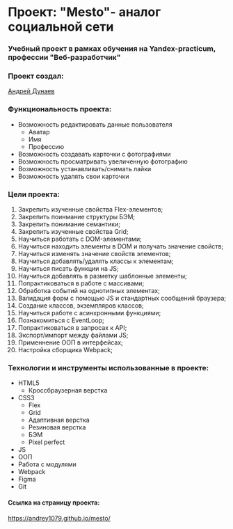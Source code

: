 # Проект: "Mesto"- аналог социальной сети
### Учебный проект в рамках обучения на Yandex-practicum, профессии "Веб-разработчик"

### Проект создал:
[Андрей Дунаев](https://github.com/Andrey1079)

### Функциональность проекта:
- Возможность редактировать данные пользователя
   - Аватар
   - Имя
   - Профессию
- Возможность создавать карточки с фотографиями
- Возможность просматривать увеличенную фотографию
- Возможность устанавливать/снимать лайки
- Возможность удалять свои карточки

### Цели проекта:

1. Закрепить изученные свойства Flex-элементов;
2. Закрепить поинмание структуры БЭМ;
3. Закрепить понимание семантики;
4. Закрепить изученные свойства Grid;
5. Научиться работать с DOM-элементами;
6. Научиться находить элементы в DOM и получать значение свойств;
7. Научиться изменять значение свойств элементов;
8. Научиться добавлять/удалять классы к элементам;
9. Научиться писать функции на JS;
10. Научиться добавлять в разметку шаблонные элементы;
11. Попрактиковаться в работе с массивами;
12. Обработка событий на однотипных элементах;
13. Валидация форм с помощью JS и стандартных сообщений браузера;
14. Создание классов, экземпляров классов;
15. Научиться работе с асинхронными функциями;
16. Познакомиться с EventLoop;
17. Попрактиковаться в запросах к API;
18. Экспорт/импорт между файлами JS;
19. Применнение ООП в интерфейсах;
20. Настройка сборщика Webpack;
    
### Технологии и инструменты использованные в проекте:
- HTML5
  - Кроссбраузерная верстка
- CSS3
  - Flex
  - Grid
  - Адаптивная верстка
  - Резиновая верстка
  - БЭМ
  - Pixel perfect
- JS
- ООП
- Работа с модулями
- Webpack
- Figma
- Git

#### Ссылка на страницу проекта:
https://andrey1079.github.io/mesto/
